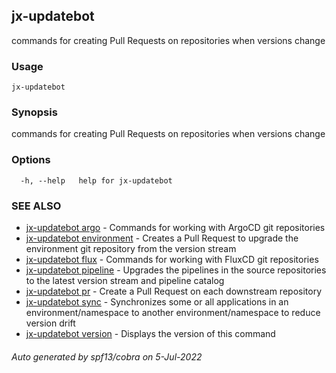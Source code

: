 ## jx-updatebot

commands for creating Pull Requests on repositories when versions change

### Usage

```
jx-updatebot
```

### Synopsis

commands for creating Pull Requests on repositories when versions change

### Options

```
  -h, --help   help for jx-updatebot
```

### SEE ALSO

* [jx-updatebot argo](jx-updatebot_argo.md)	 - Commands for working with ArgoCD git repositories
* [jx-updatebot environment](jx-updatebot_environment.md)	 - Creates a Pull Request to upgrade the environment git repository from the version stream
* [jx-updatebot flux](jx-updatebot_flux.md)	 - Commands for working with FluxCD git repositories
* [jx-updatebot pipeline](jx-updatebot_pipeline.md)	 - Upgrades the pipelines in the source repositories to the latest version stream and pipeline catalog
* [jx-updatebot pr](jx-updatebot_pr.md)	 - Create a Pull Request on each downstream repository
* [jx-updatebot sync](jx-updatebot_sync.md)	 - Synchronizes some or all applications in an environment/namespace to another environment/namespace to reduce version drift
* [jx-updatebot version](jx-updatebot_version.md)	 - Displays the version of this command

###### Auto generated by spf13/cobra on 5-Jul-2022
